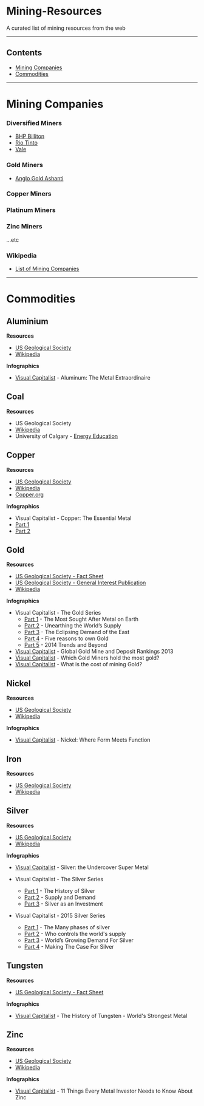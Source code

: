 Mining-Resources
================

A curated list of mining resources from the web

---

## Contents

* [Mining Companies](#mining-companies) 
* [Commodities](#commodities)

---

Mining Companies
=====

### Diversified Miners
* [BHP Billiton](http://bhpbilliton.com)
* [Rio Tinto](http://riotinto.com)
* [Vale](http://vale.com)


### Gold Miners
* [Anglo Gold Ashanti](http://anglogoldashanti.com/)

### Copper Miners

### Platinum Miners

### Zinc Miners

...etc

### Wikipedia
* [List of Mining Companies](https://en.wikipedia.org/wiki/List_of_mining_companies)

---

Commodities
=====

## Aluminium 

**Resources**

* [US Geological Society](https://minerals.usgs.gov/minerals/pubs/commodity/aluminum/mcs-2017-alumi.pdf)
* [Wikipedia](http://en.wikipedia.org/wiki/Aluminium)

**Infographics**

* [Visual Capitalist](http://www.visualcapitalist.com/aluminum-the-metal-extraordinaire/) - Aluminum: The Metal Extraordinaire

## Coal

**Resources**

* US Geological Society
* [Wikipedia](http://en.wikipedia.org/wiki/Coal)
* University of Calgary - [Energy Education](http://energyeducation.ca/encyclopedia/Coal)

## Copper

**Resources**

* [US Geological Society](http://minerals.usgs.gov/minerals/pubs/commodity/copper/mcs-2017-coppe.pdf)
* [Wikipedia](http://en.wikipedia.org/wiki/Copper)
* [Copper.org](http://www.copper.org/resources/market_data/pdfs/annual_data.pdf)

**Infographics**

* Visual Capitalist - Copper: The Essential Metal 
 * [Part 1](http://www.visualcapitalist.com/copper-the-essential-metal/)
 * [Part 2](http://www.visualcapitalist.com/copper-essential-metal-part-2/)
 

## Gold

**Resources**

* [US Geological Society - Fact Sheet](http://minerals.usgs.gov/minerals/pubs/commodity/gold/mcs-2017-gold.pdf)
* [US Geological Society - General Interest Publication](http://pubs.usgs.gov/gip/gold/gold.pdf)
* [Wikipedia](http://en.wikipedia.org/wiki/Gold)

**Infographics**

* Visual Capitalist - The Gold Series
  * [Part 1](http://www.visualcapitalist.com/gold-series-sought-metal-earth-part-1-5/) - The Most Sought After Metal on Earth 
  * [Part 2](http://www.visualcapitalist.com/gold-series-unearthing-worlds-supply-part-2-5/) - Unearthing the World’s Supply 
  * [Part 3](http://www.visualcapitalist.com/gold-series-eclipsing-demand-east-part-3-5/) - The Eclipsing Demand of the East 
  * [Part 4](http://www.visualcapitalist.com/gold-series-five-reasons-to-own-gold-part-4-5/) - Five reasons to own Gold 
  * [Part 5](http://www.visualcapitalist.com/the-gold-series-2014-trends-and-beyond-part-5-of-5/) - 2014 Trends and Beyond 
* [Visual Capitalist](http://www.visualcapitalist.com/global-gold-mine-and-deposit-rankings-2013/) - Global Gold Mine and Deposit Rankings 2013
* [Visual Capitalist](http://www.visualcapitalist.com/which-gold-miners-hold-the-most-supply/) - Which Gold Miners hold the most gold?
* [Visual Capitalist](http://www.visualcapitalist.com/what-is-the-cost-of-mining-gold/) - What is the cost of mining Gold?

## Nickel

**Resources**

* [US Geological Society](http://minerals.usgs.gov/minerals/pubs/commodity/nickel/mcs-2017-nicke.pdf)
* [Wikipedia](http://en.wikipedia.org/wiki/Nickel) 

**Infographics**

* [Visual Capitalist](http://www.visualcapitalist.com/nickel-form-meets-function/) - Nickel: Where Form Meets Function

## Iron

**Resources**

* [US Geological Society](http://minerals.usgs.gov/minerals/pubs/commodity/iron_ore/mcs-2017-feore.pdf)
* [Wikipedia](http://en.wikipedia.org/wiki/Iron_Ore)

## Silver

**Resources**

* [US Geological Society](http://minerals.usgs.gov/minerals/pubs/commodity/silver/mcs-2017-silve.pdf)
* [Wikipedia](http://en.wikipedia.org/wiki/Silver)

**Infographics**

* [Visual Capitalist](http://www.visualcapitalist.com/silver-undercover-super-metal/) - Silver: the Undercover Super Metal

* Visual Capitalist - The Silver Series

  * [Part 1](http://www.visualcapitalist.com/the-silver-series-history-silver-part-1/) - The History of Silver
  * [Part 2](http://www.visualcapitalist.com/silver-series-supply-demand-part-2/) - Supply and Demand 
  * [Part 3](http://www.visualcapitalist.com/the-silver-series-investment-part-3/) - Silver as an Investment


* Visual Capitalist - 2015 Silver Series

  * [Part 1](http://www.visualcapitalist.com/silver-series-many-phases-silver-part-1-4/) - The Many phases of silver
  * [Part 2](http://www.visualcapitalist.com/silver-series-who-controls-worlds-supply-part-2-4/) - Who controls the world's supply
  * [Part 3](http://www.visualcapitalist.com/the-silver-series-worlds-growing-demand-for-silver-part-3-of-4/) - World’s Growing Demand For Silver
  * [Part 4](http://www.visualcapitalist.com/the-silver-series-making-the-case-for-silver-part-4-of-4/) - Making The Case For Silver

## Tungsten

**Resources**

* [US Geological Society - Fact Sheet](https://minerals.usgs.gov/minerals/pubs/commodity/tungsten/mcs-2017-tungs.pdf)

**Infographics**

* [Visual Capitalist](http://www.visualcapitalist.com/history-of-tungsten-worlds-strongest-metal/) - The History of Tungsten - World's Strongest Metal
 
## Zinc 

**Resources**

* [US Geological Society](http://minerals.usgs.gov/minerals/pubs/commodity/zinc/mcs-2017-zinc.pdf)
* [Wikipedia](http://en.wikipedia.org/wiki/Zinc)

**Infographics**

* [Visual Capitalist](http://www.visualcapitalist.com/11-things-every-metal-investor-needs-know-zinc/) - 11 Things Every Metal Investor Needs to Know About Zinc
